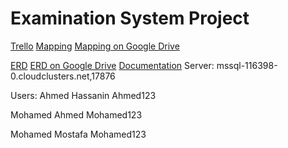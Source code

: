 # Examination System Project
[Trello](https://trello.com/b/hwnB5ZWS/db-project)
[Mapping](https://app.diagrams.net/#G1dbUJlieD5N4fGiYtfta99TJzzyNxbl1v)
[Mapping on Google Drive](https://drive.google.com/file/d/1dbUJlieD5N4fGiYtfta99TJzzyNxbl1v/view?usp=sharing)

[ERD](https://app.diagrams.net/#G1cxIBlNLK1zUpItHynJDKj9H0aISScB66)
[ERD on Google Drive](https://drive.google.com/file/d/1cxIBlNLK1zUpItHynJDKj9H0aISScB66/view?usp=sharing)
[Documentation](https://onedrive.live.com/edit.aspx?resid=CE8760D4968685C1!1952&ithint=file%2cdocx&authkey=!APtUcjPyvrgSkgY)
Server:
mssql-116398-0.cloudclusters.net,17876


Users:
Ahmed Hassanin
Ahmed123


Mohamed Ahmed
Mohamed123


Mohamed Mostafa
Mohamed123
